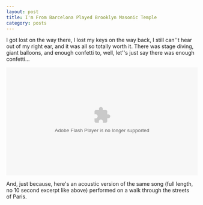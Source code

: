 ```yaml
---
layout: post
title: I'm From Barcelona Played Brooklyn Masonic Temple
category: posts
---
```


I got lost on the way there, I lost my keys on the way back, I still can''t hear out of my right ear, and it was all so totally worth it.  There was stage diving, giant balloons, and enough confetti to, well, let''s just say there was enough confetti...

<div align="center">
<object type="application/x-shockwave-flash" width="510" height="287" data="http://www.flickr.com/apps/video/stewart.swf?v=49235" classid="clsid:D27CDB6E-AE6D-11cf-96B8-444553540000"> <param name="flashvars" value="intl_lang=en-us&amp;photo_secret=f0a151fc43&amp;photo_id=2458607271"></param> <param name="movie" value="http://www.flickr.com/apps/video/stewart.swf?v=49235"></param> <param name="bgcolor" value="#000000"></param> <param name="allowFullScreen" value="true"></param><embed type="application/x-shockwave-flash" src="http://www.flickr.com/apps/video/stewart.swf?v=49235" bgcolor="#000000" allowfullscreen="true" flashvars="intl_lang=en-us&amp;photo_secret=f0a151fc43&amp;photo_id=2458607271" height="287" width="510"></embed></object>
</div>

And, just because, here's an acoustic version of the same song (full length, no 10 second excerpt like above) performed on a walk through the streets of Paris.

<div align="center">
<object width="600"><param name="movie" value="http://www.dailymotion.com/swf/xmlc0" /><param name="allowFullScreen" value="true" /><param name="allowScriptAccess" value="always" /><embed src="http://www.dailymotion.com/swf/xmlc0" type="application/x-shockwave-flash" width="510" height="412" allowFullScreen="true" allowScriptAccess="always"></embed></object>
</div>